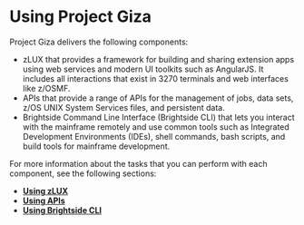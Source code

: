 # Using Project Giza

Project Giza delivers the following components:

* zLUX that provides a framework for building and sharing extension apps using web services and modern UI toolkits such as AngularJS. It includes all interactions that exist in 3270 terminals and web interfaces like z/OSMF.
* APIs that provide a range of APIs for the management of jobs, data sets, z/OS UNIX System Services files, and persistent data.
* Brightside Command Line Interface \(Brightside CLI\) that lets you interact with the mainframe remotely and use common tools such as Integrated Development Environments \(IDEs\), shell commands, bash scripts, and build tools for mainframe development.

For more information about the tasks that you can perform with each component, see the following sections:

* [**Using zLUX**](using-zlux/)
* [**Using APIs**](using-apis/)
* [**Using Brightside CLI**](using-brightside-cli/)

